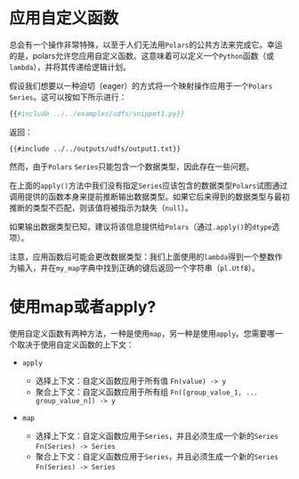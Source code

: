 # 应用自定义函数

总会有一个操作非常特殊，以至于人们无法用`Polars`的公共方法来完成它。幸运的是，polars允许您应用自定义函数。这意味着可以定义一个`Python`函数（或`lambda`），并将其传递给逻辑计划。

假设我们想要以一种迫切（eager）的方式将一个映射操作应用于一个`Polars` `Series`。这可以按如下所示进行：

```python
{{#include ../../examples/udfs/snippet1.py}}
```

返回：

```text
{{#include ../../outputs/udfs/output1.txt}}
```

然而，由于`Polars` `Series`只能包含一个数据类型，因此存在一些问题。

在上面的`apply()`方法中我们没有指定`Series`应该包含的数据类型`Polars`试图通过调用提供的函数本身来提前推断输出数据类型。如果它后来得到的数据类型与最初推断的类型不匹配，则该值将被指示为缺失（`null`）。

如果输出数据类型已知，建议将该信息提供给`Polars`（通过`.apply()`的`dtype`选项）。

注意，应用函数后可能会更改数据类型：我们上面使用的`lambda`得到一个整数作为输入，并在`my_map`字典中找到正确的键后返回一个字符串（`pl.Utf8`）。

# 使用map或者apply?

使用自定义函数有两种方法，一种是使用`map`，另一种是使用`apply`。您需要哪一个取决于使用自定义函数的上下文：

- `apply`

  - 选择上下文：自定义函数应用于所有值 `Fn(value) -> y`
  - 聚合上下文：自定义函数应用于所有组 `Fn([group_value_1, ... group_value_n]) -> y`

- `map`

  - 选择上下文：自定义函数应用于`Series`，并且必须生成一个新的`Series` `Fn(Series) -> Series`
  - 聚合上下文：自定义函数应用于`Series`，并且必须生成一个新的`Series` `Fn(Series) -> Series`
